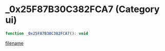 # _0x25F87B30C382FCA7 (Category ui)

```js
function _0x25F87B30C382FCA7(): void
```

[filename](_0x25F87B30C382FCA7_m.md ':include')